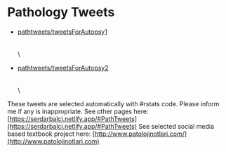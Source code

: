 # Pathology Tweets

* [pathtweets/tweetsForAutopsy1](https://github.com/sbalci/ParaPathology/tree/a1878b4df09cec328a952ae6c924377955a66508/pathology-tweets/tweetsForAutopsy1.md)\
  \
  \
  \

* [pathtweets/tweetsForAutopsy2](https://github.com/sbalci/ParaPathology/tree/a1878b4df09cec328a952ae6c924377955a66508/pathology-tweets/tweetsForAutopsy2.md)\
  \
  \
  \


These tweets are selected automatically with #rstats code. Please inform me if any is inappropriate. See other pages here: [https://serdarbalci.netlify.app/#PathTweets](https://serdarbalci.netlify.app/#PathTweets) See selected social media based textbook project here: [http://www.patolojinotlari.com/](http://www.patolojinotlari.com)
